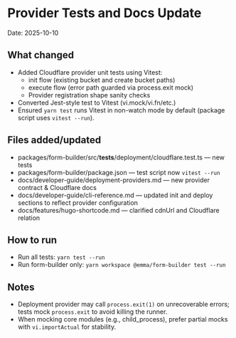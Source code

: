 # Provider Tests and Docs Update

Date: 2025-10-10

## What changed

- Added Cloudflare provider unit tests using Vitest:
  - init flow (existing bucket and create bucket paths)
  - execute flow (error path guarded via process.exit mock)
  - Provider registration shape sanity checks
- Converted Jest-style test to Vitest (vi.mock/vi.fn/etc.)
- Ensured `yarn test` runs Vitest in non-watch mode by default (package script uses `vitest --run`).

## Files added/updated

- packages/form-builder/src/**tests**/deployment/cloudflare.test.ts — new tests
- packages/form-builder/package.json — test script now `vitest --run`
- docs/developer-guide/deployment-providers.md — new provider contract & Cloudflare docs
- docs/developer-guide/cli-reference.md — updated init and deploy sections to reflect provider configuration
- docs/features/hugo-shortcode.md — clarified cdnUrl and Cloudflare relation

## How to run

- Run all tests: `yarn test --run`
- Run form-builder only: `yarn workspace @emma/form-builder test --run`

## Notes

- Deployment provider may call `process.exit(1)` on unrecoverable errors; tests mock `process.exit` to avoid killing the runner.
- When mocking core modules (e.g., child_process), prefer partial mocks with `vi.importActual` for stability.
